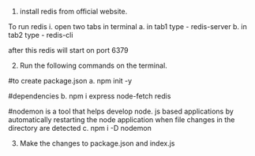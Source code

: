 1. install redis from official website.

To run redis
 i. open two tabs in terminal
  a. in tab1 type - redis-server
  b. in tab2 type - redis-cli

after this redis will start on port 6379

2. Run the following commands on the terminal.

#to create package.json
a. npm init -y

#dependencies
b. npm i express node-fetch redis

#nodemon is a tool that helps develop node. js based applications by automatically restarting the node application when file changes in the directory are detected
c. npm i -D nodemon


3. Make the changes to package.json and index.js
